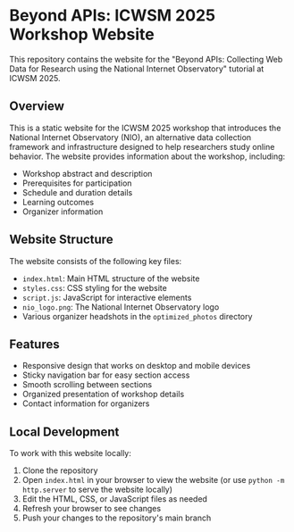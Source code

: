# Beyond APIs: ICWSM 2025 Workshop Website

This repository contains the website for the "Beyond APIs: Collecting Web Data for Research using the National Internet Observatory" tutorial at ICWSM 2025.

## Overview

This is a static website for the ICWSM 2025 workshop that introduces the National Internet Observatory (NIO), an alternative data collection framework and infrastructure designed to help researchers study online behavior. The website provides information about the workshop, including:

- Workshop abstract and description
- Prerequisites for participation
- Schedule and duration details
- Learning outcomes
- Organizer information

## Website Structure

The website consists of the following key files:

- `index.html`: Main HTML structure of the website
- `styles.css`: CSS styling for the website
- `script.js`: JavaScript for interactive elements
- `nio_logo.png`: The National Internet Observatory logo
- Various organizer headshots in the `optimized_photos` directory

## Features

- Responsive design that works on desktop and mobile devices
- Sticky navigation bar for easy section access
- Smooth scrolling between sections
- Organized presentation of workshop details
- Contact information for organizers

## Local Development

To work with this website locally:

1. Clone the repository
2. Open `index.html` in your browser to view the website (or use `python -m http.server` to serve the website locally)
3. Edit the HTML, CSS, or JavaScript files as needed
4. Refresh your browser to see changes
5. Push your changes to the repository's main branch